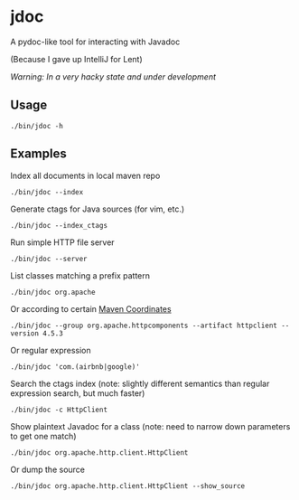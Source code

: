jdoc
====

A pydoc-like tool for interacting with Javadoc 

(Because I gave up IntelliJ for Lent)

_Warning: In a very hacky state and under development_

Usage
-----

```
./bin/jdoc -h
```

Examples
-----

Index all documents in local maven repo

```
./bin/jdoc --index
```

Generate ctags for Java sources (for vim, etc.)

```
./bin/jdoc --index_ctags
```

Run simple HTTP file server

```
./bin/jdoc --server
```

List classes matching a prefix pattern

```
./bin/jdoc org.apache
```

Or according to certain [Maven Coordinates](https://maven.apache.org/pom.html#Maven_Coordinates)

```
./bin/jdoc --group org.apache.httpcomponents --artifact httpclient --version 4.5.3
```

Or regular expression

```
./bin/jdoc 'com.(airbnb|google)'
```

Search the ctags index (note: slightly different semantics than regular expression search, but much faster)

```
./bin/jdoc -c HttpClient
```

Show plaintext Javadoc for a class (note: need to narrow down parameters to get one match)

```
./bin/jdoc org.apache.http.client.HttpClient
```

Or dump the source

```
./bin/jdoc org.apache.http.client.HttpClient --show_source
```
